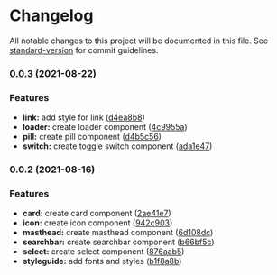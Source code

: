 # Changelog

All notable changes to this project will be documented in this file. See [standard-version](https://github.com/conventional-changelog/standard-version) for commit guidelines.

### [0.0.3](https://github.com/TheodoreGC/light-design-system/compare/v0.0.2...v0.0.3) (2021-08-22)


### Features

* **link:** add style for link ([d4ea8b8](https://github.com/TheodoreGC/light-design-system/commit/d4ea8b881083f9291c107006d7398948f2f8f53e))
* **loader:** create loader component ([4c9955a](https://github.com/TheodoreGC/light-design-system/commit/4c9955a083504dde0e4244a962f80429ea5f0602))
* **pill:** create pill component ([d4b5c56](https://github.com/TheodoreGC/light-design-system/commit/d4b5c56b94469ffe6800c1adec06ac77ec1d67e2))
* **switch:** create toggle switch component ([ada1e47](https://github.com/TheodoreGC/light-design-system/commit/ada1e4706aa932b7a5e6f3bd31248065f7ae777b))

### 0.0.2 (2021-08-16)


### Features

* **card:** create card component ([2ae41e7](https://github.com/TheodoreGC/light-design-system/commit/2ae41e7467c3eab08346b184fee1862be6cee0ed))
* **icon:** create icon component ([942c903](https://github.com/TheodoreGC/light-design-system/commit/942c90356fea05b4fb9897bb8d47d6d6976de982))
* **masthead:** create masthead component ([6d108dc](https://github.com/TheodoreGC/light-design-system/commit/6d108dc754bf46ee8b24990220e047d0184050a8))
* **searchbar:** create searchbar component ([b66bf5c](https://github.com/TheodoreGC/light-design-system/commit/b66bf5cc12c214dcb7720a83b6f11b15874b324d))
* **select:** create select component ([876aab5](https://github.com/TheodoreGC/light-design-system/commit/876aab5dfd374ed396d6f77ccb0792593da25345))
* **styleguide:** add fonts and styles ([b1f8a8b](https://github.com/TheodoreGC/light-design-system/commit/b1f8a8b737f0793337691e279470962d7e08b7c5))
